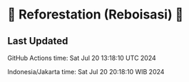 
# 🌳 Reforestation (Reboisasi) 🌲

## Last Updated

GitHub Actions time: Sat Jul 20 13:18:10 UTC 2024

Indonesia/Jakarta time: Sat Jul 20 20:18:10 WIB 2024
